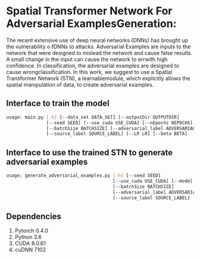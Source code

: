 # Spatial Transformer Network For Adversarial ExamplesGeneration:

The recent extensive use of deep neural networks (DNNs) has brought up the vulnerability o fDNNs to attacks. Adversarial Examples are inputs to the network that were designed to mislead the network and cause false results. A small change in the input can cause the network to errwith high confidence. In classification, the adversarial examples are designed to cause wrongclassification. In this work, we suggest to use a Spatial Transformer Network (STN), a learnablemodule, which explicitly allows the spatial manipulation of data, to create adversarial examples.

## Interface to train the model

``` bash
usage: main.py [-h] [--data_set DATA_SET] [--outputDir OUTPUTDIR]
               [--seed SEED] [--use_cuda USE_CUDA] [--nEpochs NEPOCHS]
               [--batchSize BATCHSIZE] [--adversarial_label ADVERSARIAL_LABEL]
               [--source_label SOURCE_LABEL] [--LR LR] [--beta BETA]
```

## Interface to use the trained STN to generate adversarial examples

``` bash
usage: generate_adversarial_examples.py [-h] [--seed SEED]
                                        [--use_cuda USE_CUDA] [--model MODEL]
                                        [--batchSize BATCHSIZE]
                                        [--adversarial_label ADVERSARIAL_LABEL]
                                        [--source_label SOURCE_LABEL]
```

## Dependencies 

1. Pytorch 0.4.0
2. Python 3.6 
2. CUDA 8.0.61
2. cuDNN 7102 

